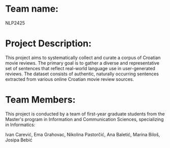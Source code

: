 # Team name: 
NLP2425
# Project Description:
This project aims to systematically collect and curate a corpus of Croatian movie reviews. 
The primary goal is to gather a diverse and representative set of sentences that reflect real-world language use in user-generated reviews. 
The dataset consists of authentic, naturally occurring sentences extracted from various online Croatian movie review sources.

# Team Members:
This project is conducted by a team of first-year graduate students from the Master's program in Information and Communication Sciences, specializing in Informatics:

Ivan Carević, 
Ema Grahovac, 
Nikolina Pastorčić, 
Ana Baletić, 
Marina Biloš, 
Josipa Bebić

